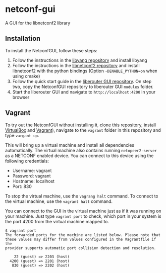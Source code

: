 # netconf-gui
A GUI for the libnetconf2 library

## Installation

To install the NetconfGUI, follow these steps:

1. Follow the instructions in the [libyang repository](https://github.com/CESNET/libyang) and install libyang
2. Follow the instructions in the [libnetconf2 repository](https://github.com/CESNET/libnetconf2) and install libnetconf2 with the python bindings (Option `-DENABLE_PYTHON=on` when using cmake)
3. Follow the quick start guide in the [liberouter GUI repository](https://github.com/CESNET/liberouter-gui). On step two, copy the NetconfGUI repository to liberouter GUI `modules` folder.
4. Start the liberouter GUI and navigate to `http://localhost:4200` in your browser

## Vagrant
To try out the NetconfGUI without installing it, clone this repository, install [VirtualBox](https://www.virtualbox.org/wiki/Downloads) and [Vagrant](https://www.vagrantup.com/docs/installation/)), navigate to the `vagrant` folder in this repository and type `vargant up`.

This will bring up a virtual machine and install all dependencies automatically. The virtual machine also contains running `netopeer2-server` as a NETCONF enabled device.
You can connect to this device using the following credentials:
- Username: vagrant
- Password: vagrant
- Hostname: localhost
- Port: 830

To stop the virtual machine, use the `vagrang halt` command. To connect to the virtual machine, use the `vagrant halt` command.

You can connect to the GUI in the virtual machine just as if it was running on your machine. Just type `vagrant port` to check, which port in your system is the port 4200 from the virtual machine mapped to.

```
$ vagrant port
The forwarded ports for the machine are listed below. Please note that
these values may differ from values configured in the Vagrantfile if the
provider supports automatic port collision detection and resolution.

    22 (guest) => 2203 (host)
  4200 (guest) => 2201 (host)
   830 (guest) => 2202 (host)
```

